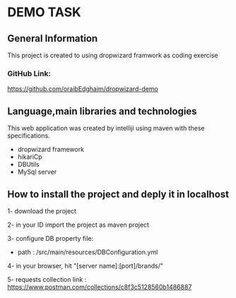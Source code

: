 # DEMO TASK

## General Information
This project is created to using dropwizard framwork as coding exercise 

### GitHub Link:
https://github.com/oraibEdghaim/dropwizard-demo

## Language,main libraries  and technologies
This web application was created by intelliji using maven with these specifications.

 - dropwizard framework
 - hikariCp
 - DBUtils
 - MySql server

## How to install the project and deply it in localhost 

1- download the project

2- in your ID import the project as maven project

3- configure DB property file: 
   - path : /src/main/resources/DBConfiguration.yml

4- in your browser, hit "[server name]:[port]/brands/"

5- requests collection link : https://www.postman.com/collections/c8f3c5128560b1486887
